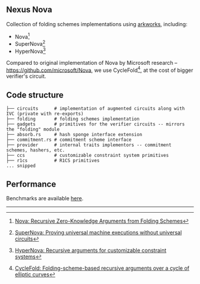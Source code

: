## Nexus Nova

Collection of folding schemes implementations using [arkworks](https://arkworks.rs), including:

- Nova[^1]
- SuperNova[^2]
- HyperNova[^3]

Compared to original implementation of Nova by Microsoft research – https://github.com/microsoft/Nova, we use CycleFold[^4], at the cost of bigger verifier's circuit.

## Code structure

```
├── circuits      # implementation of augmented circuits along with IVC (private with re-exports)
├── folding       # folding schemes implementation
├── gadgets       # primitives for the verifier circuits -- mirrors the "folding" module
├── absorb.rs     # hash sponge interface extension
├── commitment.rs # commitment scheme interface
├── provider      # internal traits implementors -- commitment schemes, hashers, etc.
├── ccs           # customizable constraint system primitives
├── r1cs          # R1CS primitives
... snipped
```

## Performance

Benchmarks are available [here](../nova-benches/).

---

[^1]: [Nova: Recursive Zero-Knowledge Arguments from Folding Schemes](https://eprint.iacr.org/2021/370.pdf)
[^2]: [SuperNova: Proving universal machine executions without universal circuits](https://eprint.iacr.org/2022/1758.pdf)
[^3]: [HyperNova: Recursive arguments for customizable constraint systems](https://eprint.iacr.org/2023/573)
[^4]: [CycleFold: Folding-scheme-based recursive arguments over a cycle of elliptic curves](https://eprint.iacr.org/2023/1192)
